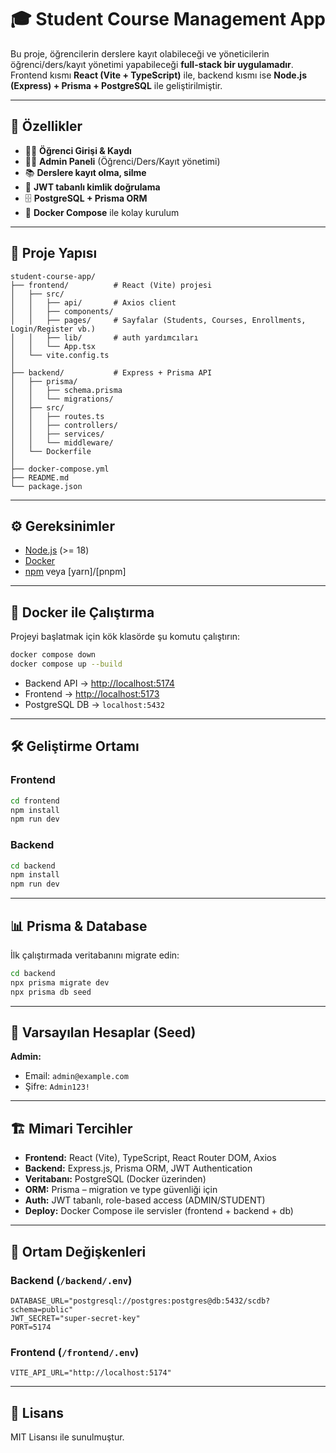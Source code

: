 # 🎓 Student Course Management App

Bu proje, öğrencilerin derslere kayıt olabileceği ve yöneticilerin öğrenci/ders/kayıt yönetimi yapabileceği **full-stack bir uygulamadır**.  
Frontend kısmı **React (Vite + TypeScript)** ile, backend kısmı ise **Node.js (Express) + Prisma + PostgreSQL** ile geliştirilmiştir.  

---

## 🚀 Özellikler
- 👩‍🎓 **Öğrenci Girişi & Kaydı**
- 🧑‍💼 **Admin Paneli** (Öğrenci/Ders/Kayıt yönetimi)
- 📚 **Derslere kayıt olma, silme**
- 🔐 **JWT tabanlı kimlik doğrulama**
- 🗄 **PostgreSQL + Prisma ORM**
- 🐳 **Docker Compose** ile kolay kurulum

---

## 📂 Proje Yapısı

```
student-course-app/
├── frontend/          # React (Vite) projesi
│   ├── src/
│   │   ├── api/       # Axios client
│   │   ├── components/
│   │   ├── pages/     # Sayfalar (Students, Courses, Enrollments, Login/Register vb.)
│   │   ├── lib/       # auth yardımcıları
│   │   └── App.tsx
│   └── vite.config.ts
│
├── backend/           # Express + Prisma API
│   ├── prisma/
│   │   ├── schema.prisma
│   │   └── migrations/
│   ├── src/
│   │   ├── routes.ts
│   │   ├── controllers/
│   │   ├── services/
│   │   └── middleware/
│   └── Dockerfile
│
├── docker-compose.yml
├── README.md
└── package.json
```

---

## ⚙️ Gereksinimler
- [Node.js](https://nodejs.org/) (>= 18)  
- [Docker](https://www.docker.com/)  
- [npm](https://www.npmjs.com/) veya [yarn]/[pnpm]  

---

## 🐳 Docker ile Çalıştırma

Projeyi başlatmak için kök klasörde şu komutu çalıştırın:

```bash
docker compose down
docker compose up --build
```

- Backend API → [http://localhost:5174](http://localhost:5174)  
- Frontend → [http://localhost:5173](http://localhost:5173)  
- PostgreSQL DB → `localhost:5432`

---

## 🛠 Geliştirme Ortamı

### Frontend
```bash
cd frontend
npm install
npm run dev
```

### Backend
```bash
cd backend
npm install
npm run dev
```

---

## 📊 Prisma & Database

İlk çalıştırmada veritabanını migrate edin:

```bash
cd backend
npx prisma migrate dev
npx prisma db seed
```

---

## 👤 Varsayılan Hesaplar (Seed)

**Admin:**
- Email: `admin@example.com`
- Şifre: `Admin123!`

---

## 🏗 Mimari Tercihler
- **Frontend:** React (Vite), TypeScript, React Router DOM, Axios  
- **Backend:** Express.js, Prisma ORM, JWT Authentication  
- **Veritabanı:** PostgreSQL (Docker üzerinden)  
- **ORM:** Prisma – migration ve type güvenliği için  
- **Auth:** JWT tabanlı, role-based access (ADMIN/STUDENT)  
- **Deploy:** Docker Compose ile servisler (frontend + backend + db)  

---

## 🔑 Ortam Değişkenleri

### Backend (`/backend/.env`)
```env
DATABASE_URL="postgresql://postgres:postgres@db:5432/scdb?schema=public"
JWT_SECRET="super-secret-key"
PORT=5174
```

### Frontend (`/frontend/.env`)
```env
VITE_API_URL="http://localhost:5174"
```

---

## 📜 Lisans
MIT Lisansı ile sunulmuştur.
